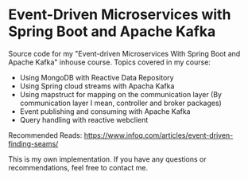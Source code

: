 # Event-Driven Microservices with Spring Boot and Apache Kafka

Source code for my "Event-driven Microservices With Spring Boot and Apache Kafka" inhouse course. 
Topics covered in my course: 

- Using MongoDB with Reactive Data Repository
- Using Spring cloud streams with Apacha Kafka
- Using mapstruct for mapping on the communication layer (By communication layer I mean, controller and broker packages)
- Event publishing and consuming with Apache Kafka
- Query handling with reactive webclient

Recommended Reads:
https://www.infoq.com/articles/event-driven-finding-seams/


This is my own implementation. If you have any questions or recommendations, feel free to contact me.
